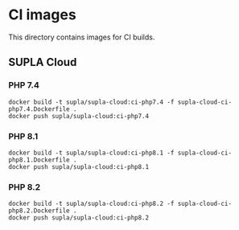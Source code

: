 # CI images

This directory contains images for CI builds.

## SUPLA Cloud

### PHP 7.4

```
docker build -t supla/supla-cloud:ci-php7.4 -f supla-cloud-ci-php7.4.Dockerfile .
docker push supla/supla-cloud:ci-php7.4
```

### PHP 8.1

```
docker build -t supla/supla-cloud:ci-php8.1 -f supla-cloud-ci-php8.1.Dockerfile .
docker push supla/supla-cloud:ci-php8.1
```

### PHP 8.2

```
docker build -t supla/supla-cloud:ci-php8.2 -f supla-cloud-ci-php8.2.Dockerfile .
docker push supla/supla-cloud:ci-php8.2
```
